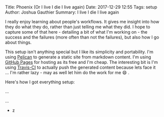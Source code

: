 Title: Phoenix (Or I live I die I live again)
Date: 2017-12-29 12:55
Tags: setup
Author: Joshua Gauthier
Summary: I live I die I live again

I really enjoy learning about people's workflows. It gives me insight into how they do what they do, rather than just telling me what they did. I hope to capture some of that here - detailing a bit of what I'm working on - the success and the failures (more often than not the failures), but also how I go about things. 

This setup isn't anything special but I like its simplicity and portability. I'm using [Pelican](https://github.com/getpelican/pelican) to generate a static site from markdown content. I'm using [GitHub Pages](https://pages.github.com/) for hosting as its free and I'm cheap. The interesting bit is I'm using [Travis-CI](https://travis-ci.org/) to actually push the generated content because lets face it ... I'm rather lazy - may as well let him do the work for me 😄 .

Here's how I got everything setup:

...

...

- z 
